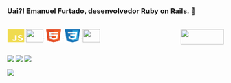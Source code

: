 ### Uai?! Emanuel Furtado, desenvolvedor Ruby on Rails. 👋

<div align="center">
  <a href="https://github.com/ManuzimFerreira">
</div>
<div style="display: inline_block"><br>
  <img align="center" alt="" height="30" width="40" src="https://raw.githubusercontent.com/devicons/devicon/master/icons/javascript/javascript-plain.svg">
  <img align="center" alt="" height="30" width="40" src="https://upload.wikimedia.org/wikipedia/commons/7/73/Ruby_logo.svg">
  <img align="center" alt="" height="30" width="40" src="https://raw.githubusercontent.com/devicons/devicon/master/icons/html5/html5-original.svg">
  <img align="center" alt="" height="30" width="40" src="https://raw.githubusercontent.com/devicons/devicon/master/icons/css3/css3-original.svg">
  <img align="center" alt="" height="30" width="40" src="https://upload.wikimedia.org/wikipedia/commons/1/18/ISO_C%2B%2B_Logo.svg">
  <img align="right" alt="" height="35" width="100" src="https://upload.wikimedia.org/wikipedia/commons/4/4e/Docker_%28container_engine%29_logo.svg">
</div>
  
  ##
 
<div> 
  <a href = "emanuelferreirafurtado@gmail.com"><img src="https://img.shields.io/badge/-Gmail-%23333?style=for-the-badge&logo=gmail&logoColor=white" target="_blank"></a>
  <a href="https://www.linkedin.com/in/emanuel-furtado/" target="_blank"><img src="https://img.shields.io/badge/-LinkedIn-%230077B5?style=for-the-badge&logo=linkedin&logoColor=white" target="_blank"></a> 
  <a href="https://www.emanuelfurtado.space/" target="_blank"><img src="https://img.shields.io/badge/Ruby_on_Rails-CC0000?style=for-the-badge&logo=ruby-on-rails&logoColor=white" target="_blank"></a>
  <br>
  
 ![](https://komarev.com/ghpvc/?username=manuzimferreira&color=7C80A6&style=for-the-badge)
</div>
